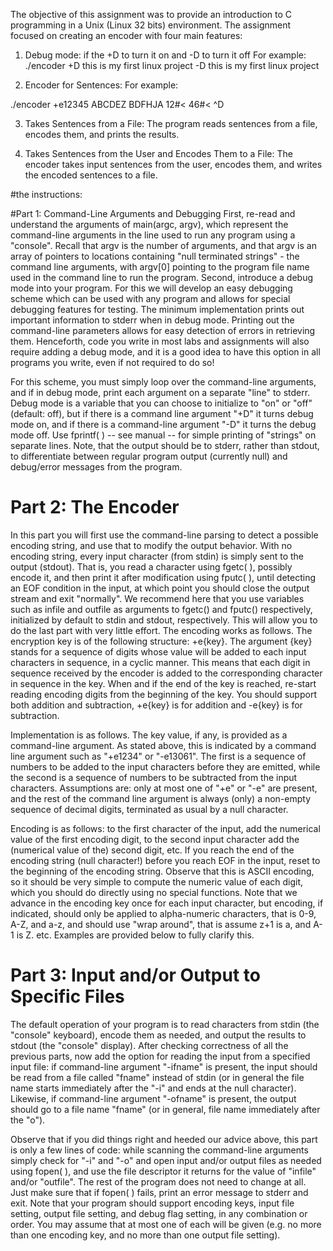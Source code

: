 The objective of this assignment was to provide an introduction to C programming in a Unix (Linux 32 bits) environment. The assignment focused on creating an encoder with four main features:

1. Debug mode: if the +D to turn it on and -D to turn it off
For example:
./encoder +D this is my first linux project -D
this is my first linux project

2. Encoder for Sentences:
For example:

./encoder +e12345
ABCDEZ
BDFHJA
12#<
46#<
^D

3. Takes Sentences from a File:
The program reads sentences from a file, encodes them, and prints the results.

4. Takes Sentences from the User and Encodes Them to a File:
The encoder takes input sentences from the user, encodes them, and writes the encoded sentences to a file.

#the instructions:

#Part 1: Command-Line Arguments and Debugging
First, re-read and understand the arguments of main(argc, argv), which represent the command-line arguments in the line used to run any program using a "console". Recall that argv is the number of arguments, and that argv is an array of pointers to locations containing "null terminated strings" - the command line arguments, with argv[0] pointing to the program file name used in the command line to run the program.
Second, introduce a debug mode into your program. For this we will develop an easy debugging scheme which can be used with any program and allows for special debugging features for testing. The minimum implementation prints out important information to stderr when in debug mode. Printing out the command-line parameters allows for easy detection of errors in retrieving them. Henceforth, code you write in most labs and assignments will also require adding a debug mode, and it is a good idea to have this option in all programs you write, even if not required to do so!

For this scheme, you must simply loop over the command-line arguments, and if in debug mode, print each argument on a separate "line" to stderr. Debug mode is a variable that you can choose to initialize to "on" or "off" (default: off), but if there is a command line argument "+D" it turns debug mode on, and if there is a command-line argument "-D" it turns the debug mode off. Use fprintf( ) -- see manual -- for simple printing of "strings" on separate lines. Note, that the output should be to stderr, rather than stdout, to differentiate between regular program output (currently null) and debug/error messages from the program.

# Part 2: The Encoder
In this part you will first use the command-line parsing to detect a possible encoding string, and use that to modify the output behavior. With no encoding string, every input character (from stdin) is simply sent to the output (stdout). That is, you read a character using fgetc( ), possibly encode it, and then print it after modification using fputc( ), until detecting an EOF condition in the input, at which point you should close the output stream and exit "normally". We recommend here that you use variables such as infile and outfile as arguments to fgetc() and fputc() respectively, initialized by default to stdin and stdout, respectively. This will allow you to do the last part with very little effort.
The encoding works as follows. The encryption key is of the following structure: +e{key}. The argument {key} stands for a sequence of digits whose value will be added to each input characters in sequence, in a cyclic manner.
This means that each digit in sequence received by the encoder is added to the corresponding character in sequence in the key. When and if the end of the key is reached, re-start reading encoding digits from the beginning of the key. You should support both addition and subtraction, +e{key} is for addition and -e{key} is for subtraction.

Implementation is as follows. The key value, if any, is provided as a command-line argument. As stated above, this is indicated by a command line argument such as "+e1234" or "-e13061". The first is a sequence of numbers to be added to the input characters before they are emitted, while the second is a sequence of numbers to be subtracted from the input characters. Assumptions are: only at most one of "+e" or "-e" are present, and the rest of the command line argument is always (only) a non-empty sequence of decimal digits, terminated as usual by a null character.

Encoding is as follows: to the first character of the input, add the numerical value of the first encoding digit, to the second input character add the (numerical value of the) second digit, etc. If you reach the end of the encoding string (null character!) before you reach EOF in the input, reset to the beginning of the encoding string. Observe that this is ASCII encoding, so it should be very simple to compute the numeric value of each digit, which you should do directly using no special functions. Note that we advance in the encoding key once for each input character, but encoding, if indicated, should only be applied to alpha-numeric characters, that is 0-9, A-Z, and a-z, and should use "wrap around", that is assume z+1 is a, and A-1 is Z. etc. Examples are provided below to fully clarify this.

# Part 3: Input and/or Output to Specific Files
The default operation of your program is to read characters from stdin (the "console" keyboard), encode them as needed, and output the results to stdout (the "console" display). After checking correctness of all the previous parts, now add the option for reading the input from a specified input file: if command-line argument "-ifname" is present, the input should be read from a file called "fname" instead of stdin (or in general the file name starts immediately after the "-i" and ends at the null character). Likewise, if command-line argument "-ofname" is present, the output should go to a file name "fname" (or in general, file name immediately after the "o").

Observe that if you did things right and heeded our advice above, this part is only a few lines of code: while scanning the command-line arguments simply check for "-i" and "-o" and open input and/or output files as needed using fopen( ), and use the file descriptor it returns for the value of "infile" and/or "outfile". The rest of the program does not need to change at all. Just make sure that if fopen( ) fails, print an error message to stderr and exit. Note that your program should support encoding keys, input file setting, output file setting, and debug flag setting, in any combination or order. You may assume that at most one of each will be given (e.g. no more than one encoding key, and no more than one output file setting).

